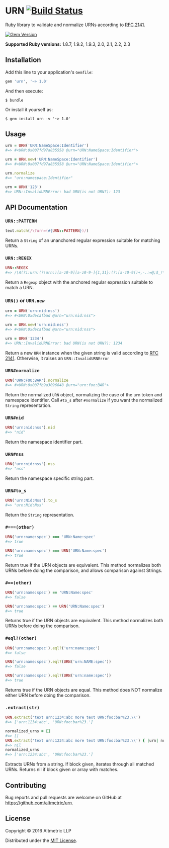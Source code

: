 # URN [![Build Status](https://travis-ci.org/altmetric/urn.svg?branch=master)](https://travis-ci.org/altmetric/urn)

Ruby library to validate and normalize URNs according to [RFC 2141](https://www.ietf.org/rfc/rfc2141.txt).

[![Gem Version](https://badge.fury.io/rb/urn.svg)](https://badge.fury.io/rb/urn)  

**Supported Ruby versions:** 1.8.7, 1.9.2, 1.9.3, 2.0, 2.1, 2.2, 2.3

## Installation

Add this line to your application's `Gemfile`:

```ruby
gem 'urn', '~> 1.0'
```

And then execute:

    $ bundle

Or install it yourself as:

    $ gem install urn -v '~> 1.0'

## Usage

```ruby
urn = URN('URN:NameSpace:Identifier')
#=> #<URN:0x007fd97a835558 @urn="URN:NameSpace:Identifier">

urn = URN.new('URN:NameSpace:Identifier')
#=> #<URN:0x007fd97a835558 @urn="URN:NameSpace:Identifier">

urn.normalize
#=> "urn:namespace:Identifier"

urn = URN('123')
#=> URN::InvalidURNError: bad URN(is not URN?): 123
```

## API Documentation

### `URN::PATTERN`
```ruby
text.match(/\?urn=(#{URN::PATTERN})/)
```
Return a `String` of an unanchored regular expression suitable for matching URNs.

### `URN::REGEX`
```ruby
URN::REGEX
#=> /\A(?i:urn:(?!urn:)[a-z0-9][a-z0-9-]{1,31}:(?:[a-z0-9()+,-.:=@;$_!*']|%[0-9a-f]{2})+)\z/
```
Return a `Regexp` object with the anchored regular expression suitable to match a URN.

### `URN()` or `URN.new`
```ruby
urn = URN('urn:nid:nss')
#=> #<URN:0xdecafbad @urn="urn:nid:nss">

urn = URN.new('urn:nid:nss')
#=> #<URN:0xdecafbad @urn="urn:nid:nss">

urn = URN('1234')
#=> URN::InvalidURNError: bad URN(is not URN?): 1234
```
Return a new `URN` instance when the given string is valid according to [RFC 2141](https://www.ietf.org/rfc/rfc2141.txt). Otherwise, it raises an `URN::InvalidURNError`

### `URN#normalize`
```ruby
URN('URN:FOO:BAR').normalize
#=> #<URN:0x007fb9a3096848 @urn="urn:foo:BAR">
```
Return the normalized `URN` object, normalizing the case
of the `urn` token and namespace identifier. Call `#to_s` after `#normalize` if you want the normalized `String` representation.

### `URN#nid`
```ruby
URN('urn:nid:nss').nid
#=> "nid"
```
Return the namespace identifier part.

### `URN#nss`
```ruby
URN('urn:nid:nss').nss
#=> "nss"
```
Return the namespace specific string part.

### `URN#to_s`
```ruby
URN('urn:Nid:Nss').to_s
#=> "urn:Nid:Nss"
```
Return the `String` representation.

### `#===(other)`
```ruby
URN('urn:name:spec') === 'URN:Name:spec'
#=> true

URN('urn:name:spec') === URN('URN:Name:spec')
#=> true
```
Return true if the URN objects are equivalent. This method normalizes both URNs before doing the comparison, and allows comparison against Strings.

### `#==(other)`
```ruby
URN('urn:name:spec') == 'URN:Name:spec'
#=> false

URN('urn:name:spec') == URN('URN:Name:spec')
#=> true
```
Returns true if the URN objects are equivalent. This method normalizes both URNs before doing the comparison.

### `#eql?(other)`
```ruby
URN('urn:name:spec').eql?('urn:name:spec')
#=> false

URN('urn:name:spec').eql?(URN('urn:NAME:spec'))
#=> false

URN('urn:name:spec').eql?(URN('urn:name:spec'))
#=> true
```
Returns true if the URN objects are equal. This method does NOT normalize either URN before doing the comparison.

### `.extract(str)`
```ruby
URN.extract('text urn:1234:abc more text URN:foo:bar%23.\\')
#=> ['urn:1234:abc', 'URN:foo:bar%23.']

normalized_urns = []
#=> []
URN.extract('text urn:1234:abc more text URN:foo:bar%23.\\') { |urn| normalized_urns << URN(urn).normalize.to_s }
#=> nil
normalized_urns
#=> ['urn:1234:abc', 'URN:foo:bar%23.']
```
Extracts URNs from a string. If block given, iterates through all matched URNs. Returns nil if block given or array with matches.

## Contributing

Bug reports and pull requests are welcome on GitHub at https://github.com/altmetric/urn.

## License

Copyright © 2016 Altmetric LLP

Distributed under the [MIT License](http://opensource.org/licenses/MIT).
